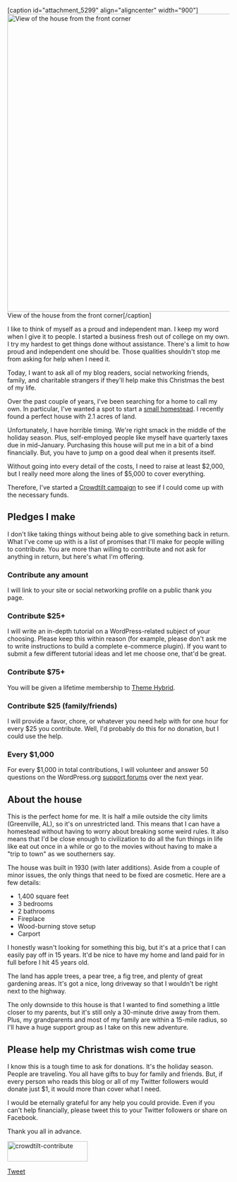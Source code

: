 [caption id="attachment_5299" align="aligncenter" width="900"]<a href="http://justintadlock.com/?attachment_id=5299" rel="attachment wp-att-5299"><img src="http://justintadlock.com/blog/wp-content/uploads/2013/12/house-front-960x720.jpg" alt="View of the house from the front corner" width="900" height="675" class="size-large wp-image-5299" /></a> View of the house from the front corner[/caption]

I like to think of myself as a proud and independent man.  I keep my word when I give it to people.  I started a business fresh out of college on my own.  I try my hardest to get things done without assistance.  There's a limit to how proud and independent one should be.  Those qualities shouldn't stop me from asking for help when I need it.

Today, I want to ask all of my blog readers, social networking friends, family, and charitable strangers if they'll help make this Christmas the best of my life.

Over the past couple of years, I've been searching for a home to call my own.  In particular, I've wanted a spot to start a [small homestead](http://justintadlock.com/archives/2013/08/01/looking-to-the-past-with-an-eye-on-the-future).  I recently found a perfect house with 2.1 acres of land.

Unfortunately, I have horrible timing.  We're right smack in the middle of the holiday season.  Plus, self-employed people like myself have quarterly taxes due in mid-January.  Purchasing this house will put me in a bit of a bind financially.  But, you have to jump on a good deal when it presents itself.

Without going into every detail of the costs, I need to raise at least $2,000, but I really need more along the lines of $5,000 to cover everything.

Therefore, I've started a [Crowdtilt campaign](https://www.crowdtilt.com/campaigns/help-buy-a-house-for-christmas) to see if I could come up with the necessary funds.

## Pledges I make

I don't like taking things without being able to give something back in return.  What I've come up with is a list of promises that I'll make for people willing to contribute.  You are more than willing to contribute and not ask for anything in return, but here's what I'm offering.

### Contribute any amount

I will link to your site or social networking profile on a public thank you page.

### Contribute $25+

I will write an in-depth tutorial on a WordPress-related subject of your choosing.  Please keep this within reason (for example, please don't ask me to write instructions to build a complete e-commerce plugin).  If you want to submit a few different tutorial ideas and let me choose one, that'd be great.

### Contribute $75+

You will be given a lifetime membership to [Theme Hybrid](http://themehybrid.com).

### Contribute $25 (family/friends)

I will provide a favor, chore, or whatever you need help with for one hour for every $25 you contribute.  Well, I'd probably do this for no donation, but I could use the help.

### Every $1,000

For every $1,000 in total contributions, I will volunteer and answer 50 questions on the WordPress.org [support forums](http://wordpress.org/support) over the next year.

## About the house

This is the perfect home for me.  It is half a mile outside the city limits (Greenville, AL), so it's on unrestricted land.  This means that I can have a homestead without having to worry about breaking some weird rules.  It also means that I'd be close enough to civilization to do all the fun things in life like eat out once in a while or go to the movies without having to make a "trip to town" as we southerners say.

The house was built in 1930 (with later additions).  Aside from a couple of minor issues, the only things that need to be fixed are cosmetic.  Here are a few details:

* 1,400 square feet
* 3 bedrooms
* 2 bathrooms
* Fireplace
* Wood-burning stove setup
* Carport

I honestly wasn't looking for something this big, but it's at a price that I can easily pay off in 15 years.  It'd be nice to have my home and land paid for in full before I hit 45 years old.

The land has apple trees, a pear tree, a fig tree, and plenty of great gardening areas.  It's got a nice, long driveway so that I wouldn't be right next to the highway.

The only downside to this house is that I wanted to find something a little closer to my parents, but it's still only a 30-minute drive away from them.  Plus, my grandparents and most of my family are within a 15-mile radius, so I'll have a huge support group as I take on this new adventure.

## Please help my Christmas wish come true

I know this is a tough time to ask for donations.  It's the holiday season.  People are traveling.  You all have gifts to buy for family and friends.  But, if every person who reads this blog or all of my Twitter followers would donate just $1, it would more than cover what I need.

I would be eternally grateful for any help you could provide.  Even if you can't help financially, please tweet this to your Twitter followers or share on Facebook.

Thank you all in advance.

<a href="https://www.crowdtilt.com/campaigns/help-buy-a-house-for-christmas" title="Contribute to my house campaign"><img src="http://justintadlock.com/blog/wp-content/uploads/2013/12/crowdtilt-contribute.png" alt="crowdtilt-contribute" width="182" height="46" class="alignleft size-full wp-image-5308" style="border:none;padding:0;background:transparent;"/></a>

<div class="alignright" style="width:100px;"><a href="https://twitter.com/share" class="twitter-share-button" data-text="Help Justin get a house for Christmas." data-via="justintadlock">Tweet</a><script>!function(d,s,id){var js,fjs=d.getElementsByTagName(s)[0],p=/^http:/.test(d.location)?'http':'https';if(!d.getElementById(id)){js=d.createElement(s);js.id=id;js.src=p+'://platform.twitter.com/widgets.js';fjs.parentNode.insertBefore(js,fjs);}}(document, 'script', 'twitter-wjs');</script></div>
<div class="alignright" style="clear:right;margin-top:-15px;width:100px;"><div class="fb-share-button" data-href="http://justintadlock.com/archives/2013/12/17/help-me-get-a-house-for-christmas" data-type="button_count"></div></div>

<div id="fb-root"></div><script>(function(d, s, id) { var js, fjs = d.getElementsByTagName(s)[0]; if (d.getElementById(id)) return; js = d.createElement(s); js.id = id; js.src = "//connect.facebook.net/en_US/all.js#xfbml=1"; fjs.parentNode.insertBefore(js, fjs); }(document, 'script', 'facebook-jssdk'));</script>